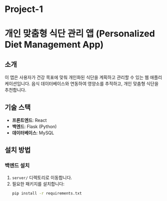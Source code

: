 # Project-1
# 개인 맞춤형 식단 관리 앱 (Personalized Diet Management App)

## 소개
이 앱은 사용자가 건강 목표에 맞춰 개인화된 식단을 계획하고 관리할 수 있는 웹 애플리케이션입니다. 음식 데이터베이스와 연동하여 영양소를 추적하고, 개인 맞춤형 식단을 추천합니다.

## 기술 스택
- **프론트엔드**: React
- **백엔드**: Flask (Python)
- **데이터베이스**: MySQL

## 설치 방법

### 백엔드 설치
1. `server/` 디렉토리로 이동합니다.
2. 필요한 패키지를 설치합니다:
   ```bash
   pip install -r requirements.txt

